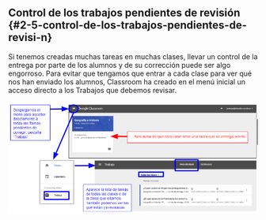 ## Control de los trabajos pendientes de revisión {#2-5-control-de-los-trabajos-pendientes-de-revisi-n}

Si tenemos creadas muchas tareas en muchas clases, llevar un control de la entrega por parte de los alumnos y de su corrección puede ser algo engorroso. Para evitar que tengamos que entrar a cada clase para ver qué nos han enviado los alumnos, Classroom ha creado en el menú inicial un acceso directo a los Trabajos que debemos revisar.

![](../images/image33.png)
